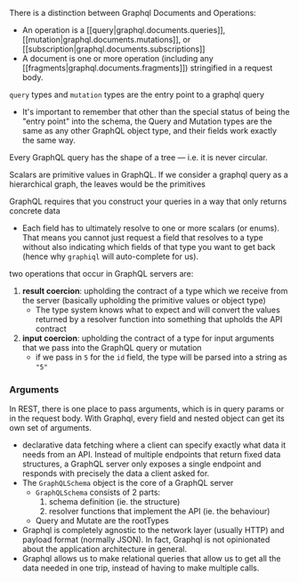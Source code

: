 
There is a distinction between Graphql Documents and Operations:
- An operation is a [[query|graphql.documents.queries]], [[mutation|graphql.documents.mutations]], or [[subscription|graphql.documents.subscriptions]]
- A document is one or more operation (including any [[fragments|graphql.documents.fragments]]) stringified in a request body.

`query` types and `mutation` types are the entry point to a graphql query
- It's important to remember that other than the special status of being the "entry point" into the schema, the Query and Mutation types are the same as any other GraphQL object type, and their fields work exactly the same way.

Every GraphQL query has the shape of a tree — i.e. it is never circular. 

Scalars are primitive values in GraphQL. If we consider a graphql query as a hierarchical graph, the leaves would be the primitives

GraphQL requires that you construct your queries in a way that only returns concrete data
- Each field has to ultimately resolve to one or more scalars (or enums). That means you cannot just request a field that resolves to a type without also indicating which fields of that type you want to get back (hence why `graphiql` will auto-complete for us).

two operations that occur in GraphQL servers are:
1. **result coercion**: upholding the contract of a type which we receive from the server (basically upholding the primitive values or object type)
	- The type system knows what to expect and will convert the values returned by a resolver function into something that upholds the API contract
2. **input coercion**: upholding the contract of a type for input arguments that we pass into the GraphQL query or mutation
	- if we pass in `5` for the `id` field, the type will be parsed into a string as `"5"`

### Arguments
In REST, there is one place to pass arguments, which is in query params or in the request body. With Graphql, every field and nested object can get its own set of arguments.

- declarative data fetching where a client can specify exactly what data it needs from an API. Instead of multiple endpoints that return fixed data structures, a GraphQL server only exposes a single endpoint and responds with precisely the data a client asked for.
- The `GraphQLSchema` object is the core of a GraphQL server
	- `GraphQLSchema` consists of 2 parts:
		1. schema definition (ie. the structure)
		2. resolver functions that implement the API (ie. the behaviour)
	- Query and Mutate are the rootTypes
- Graphql is completely agnostic to the network layer (usually HTTP) and payload format (normally JSON). In fact, Graphql is not opinionated about the application architecture in general.
- Graphql allows us to make relational queries that allow us to get all the data needed in one trip, instead of having to make multiple calls.

